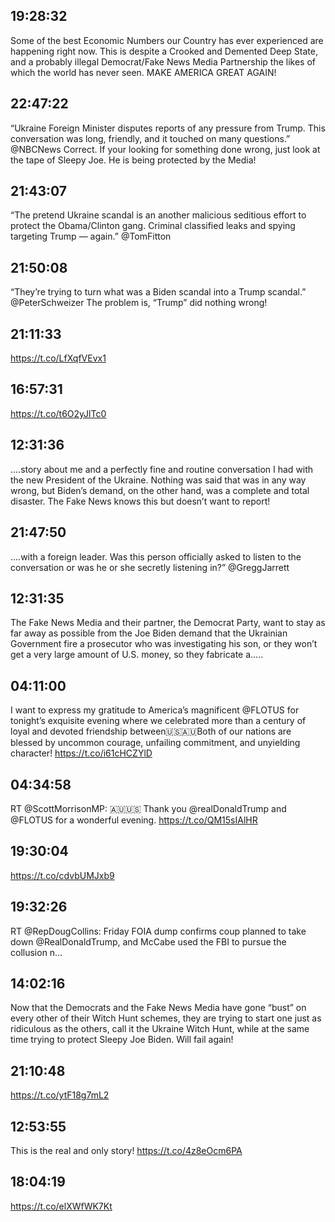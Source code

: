 ## 19:28:32
Some of the best Economic Numbers our Country has ever experienced are happening right now. This is despite a Crooked and Demented Deep State, and a probably illegal Democrat/Fake News Media Partnership the likes of which the world has never seen. MAKE AMERICA GREAT AGAIN!
## 22:47:22
“Ukraine Foreign Minister disputes reports of any pressure from Trump. This conversation was long, friendly, and it touched on many questions.” @NBCNews  Correct. If your looking for something done wrong, just look at the tape of Sleepy Joe. He is being protected by the Media!
## 21:43:07
“The pretend Ukraine scandal is an another malicious seditious effort to protect the Obama/Clinton gang. Criminal classified leaks and spying targeting Trump — again.” @TomFitton
## 21:50:08
“They’re trying to turn what was a Biden scandal into a Trump scandal.” @PeterSchweizer The problem is, “Trump” did nothing wrong!
## 21:11:33
https://t.co/LfXqfVEvx1
## 16:57:31
https://t.co/t6O2yJlTc0
## 12:31:36
....story about me and a perfectly fine and routine conversation I had with the new President of the Ukraine. Nothing was said that was in any way wrong, but Biden’s demand, on the other hand, was a complete and total disaster. The Fake News knows this but doesn’t want to report!
## 21:47:50
....with a foreign leader. Was this person officially asked to listen to the conversation or was he or she secretly listening in?” @GreggJarrett
## 12:31:35
The Fake News Media and their partner, the Democrat Party, want to stay as far away as possible from the Joe Biden demand that the Ukrainian Government fire a prosecutor who was investigating his son, or they won’t get a very large amount of U.S. money, so they fabricate a.....
## 04:11:00
I want to express my gratitude to America’s magnificent @FLOTUS for tonight’s exquisite evening where we celebrated more than a century of loyal and devoted friendship between🇺🇸🇦🇺Both of our nations are blessed by uncommon courage, unfailing commitment, and unyielding character! https://t.co/i61cHCZYlD
## 04:34:58
RT @ScottMorrisonMP: 🇦🇺🇺🇸 Thank you @realDonaldTrump and @FLOTUS for a wonderful evening. https://t.co/QM15sIAlHR
## 19:30:04
https://t.co/cdvbUMJxb9
## 19:32:26
RT @RepDougCollins: Friday FOIA dump confirms coup planned to take down @RealDonaldTrump, and McCabe used the FBI to pursue the collusion n…
## 14:02:16
Now that the Democrats and the Fake News Media have gone “bust” on every other of their Witch Hunt schemes, they are trying to start one just as ridiculous as the others, call it the Ukraine Witch Hunt, while at the same time trying to protect Sleepy Joe Biden. Will fail again!
## 21:10:48
https://t.co/ytF18g7mL2
## 12:53:55
This is the real and only story! https://t.co/4z8eOcm6PA
## 18:04:19
https://t.co/elXWfWK7Kt
